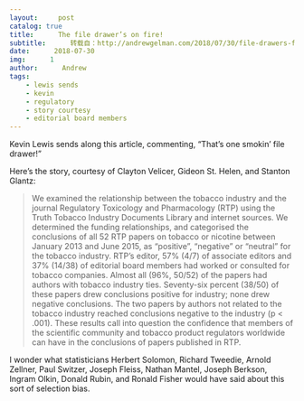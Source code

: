 ```yaml
---
layout:     post
catalog: true
title:      The file drawer’s on fire!
subtitle:      转载自：http://andrewgelman.com/2018/07/30/file-drawers-fire/
date:      2018-07-30
img:      1
author:      Andrew
tags:
    - lewis sends
    - kevin
    - regulatory
    - story courtesy
    - editorial board members
---
```





Kevin Lewis sends along this article, commenting, “That’s one smokin’ file drawer!”

Here’s the story, courtesy of Clayton Velicer, Gideon St. Helen, and Stanton Glantz:

> We examined the relationship between the tobacco industry and the journal Regulatory Toxicology and Pharmacology (RTP) using the Truth Tobacco Industry Documents Library and internet sources. We determined the funding relationships, and categorised the conclusions of all 52 RTP papers on tobacco or nicotine between January 2013 and June 2015, as “positive”, “negative” or “neutral” for the tobacco industry. RTP’s editor, 57% (4/7) of associate editors and 37% (14/38) of editorial board members had worked or consulted for tobacco companies. Almost all (96%, 50/52) of the papers had authors with tobacco industry ties. Seventy-six percent (38/50) of these papers drew conclusions positive for industry; none drew negative conclusions. The two papers by authors not related to the tobacco industry reached conclusions negative to the industry (p < .001). These results call into question the confidence that members of the scientific community and tobacco product regulators worldwide can have in the conclusions of papers published in RTP.

I wonder what statisticians Herbert Solomon, Richard Tweedie, Arnold Zellner, Paul Switzer, Joseph Fleiss, Nathan Mantel, Joseph Berkson, Ingram Olkin, Donald Rubin, and Ronald Fisher would have said about this sort of selection bias.



